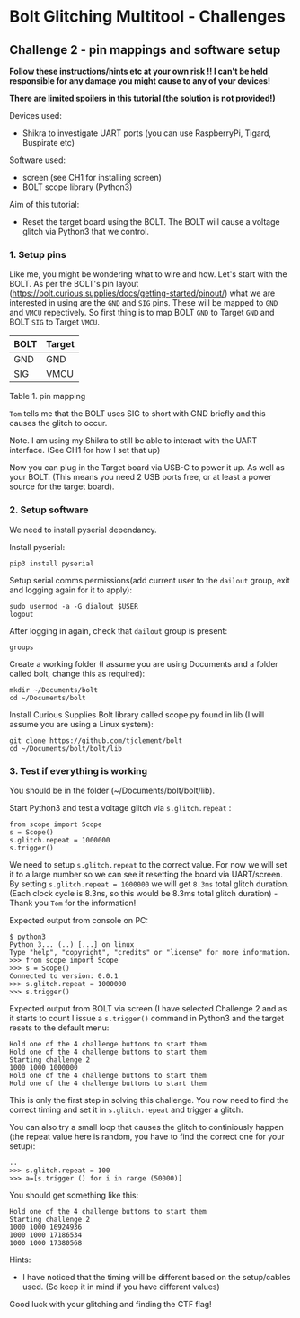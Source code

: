 # Bolt Glitching Multitool - Challenges
## Challenge 2 - pin mappings and software setup

**Follow these instructions/hints etc at your own risk !! I can't be held responsible for any damage you might cause to any of your devices!**

**There are limited spoilers in this tutorial (the solution is not provided!)**

Devices used:
* Shikra to investigate UART ports (you can use RaspberryPi, Tigard, Buspirate etc)

Software used:
* screen (see CH1 for installing screen)
* BOLT scope library (Python3)

Aim of this tutorial:
* Reset the target board using the BOLT. The BOLT will cause a voltage glitch via Python3 that we control.

### 1. Setup pins

Like me, you might be wondering what to wire and how. Let's start with the BOLT. As per the BOLT's pin layout (https://bolt.curious.supplies/docs/getting-started/pinout/) what we are interested in using are the `GND` and `SIG` pins. These will be mapped to `GND` and `VMCU` repectively. So first thing is to map BOLT `GND` to Target `GND` and BOLT `SIG` to Target `VMCU`.

| BOLT | Target| 
| ----- | ---- |
| GND | GND |
| SIG | VMCU |

Table 1. pin mapping

`Tom` tells me that the BOLT uses SIG to short with GND briefly and this causes the glitch to occur. 

Note. I am using my Shikra to still be able to interact with the UART interface. (See CH1 for how I set that up)

Now you can plug in the Target board via USB-C to power it up. As well as your BOLT. (This means you need 2 USB ports free, or at least a power source for the target board).

### 2. Setup software 

We need to install pyserial dependancy.

Install pyserial:
```
pip3 install pyserial
```

Setup serial comms permissions(add current user to the `dailout` group, exit and logging again for it to apply): 
```
sudo usermod -a -G dialout $USER
logout
```

After logging in again, check that `dailout` group is present: 
```
groups
```

Create a working folder (I assume you are using Documents and a folder called bolt, change this as required):
```
mkdir ~/Documents/bolt
cd ~/Documents/bolt
```

Install Curious Supplies Bolt library called scope.py found in lib (I will assume you are using a Linux system):

```
git clone https://github.com/tjclement/bolt
cd ~/Documents/bolt/bolt/lib
```

### 3. Test if everything is working

You should be in the folder (~/Documents/bolt/bolt/lib).


Start Python3 and test a voltage glitch via `s.glitch.repeat` :
```
from scope import Scope
s = Scope()
s.glitch.repeat = 1000000
s.trigger()
```

We need to setup `s.glitch.repeat` to the correct value. For now we will set it to a large number so we can see it resetting the board via UART/screen. By setting `s.glitch.repeat = 1000000` we will get `8.3ms` total glitch duration. (Each clock cycle is 8.3ns, so this would be 8.3ms total glitch duration) - Thank you `Tom` for the information!


Expected output from console on PC:

```
$ python3
Python 3... (..) [...] on linux
Type "help", "copyright", "credits" or "license" for more information.
>>> from scope import Scope
>>> s = Scope()
Connected to version: 0.0.1
>>> s.glitch.repeat = 1000000
>>> s.trigger()

```

Expected output from BOLT via screen (I have selected Challenge 2 and as it starts to count I issue a `s.trigger()` command in Python3 and the target resets to the default menu:

```
Hold one of the 4 challenge buttons to start them
Hold one of the 4 challenge buttons to start them
Starting challenge 2
1000 1000 1000000
Hold one of the 4 challenge buttons to start them
Hold one of the 4 challenge buttons to start them
```

This is only the first step in solving this challenge. You now need to find the correct timing and set it in `s.glitch.repeat` and trigger a glitch.

You can also try a small loop that causes the glitch to continiously happen (the repeat value here is random, you have to find the correct one for your setup):

```
..
>>> s.glitch.repeat = 100
>>> a=[s.trigger () for i in range (50000)]

```

You should get something like this:

```
Hold one of the 4 challenge buttons to start them
Starting challenge 2
1000 1000 16924936
1000 1000 17186534
1000 1000 17380568

```

Hints:
* I have noticed that the timing will be different based on the setup/cables used. (So keep it in mind if you have different values)


Good luck with your glitching and finding the CTF flag!

